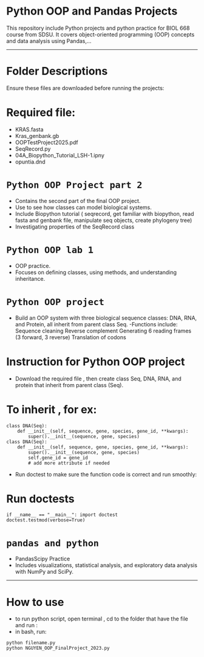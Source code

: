 # Python OOP and Pandas Projects

This repository include Python projects and python practice for BIOL 668 course from SDSU. It covers object-oriented programming (OOP) concepts and data analysis using Pandas,...

---

# Folder Descriptions
Ensure these files are downloaded before running the projects:
# Required file:
- KRAS.fasta
- Kras_genbank.gb
- OOPTestProject2025.pdf
- SeqRecord.py
- 04A_Biopython_Tutorial_LSH-1.ipny
- opuntia.dnd
  
# `Python OOP Project part 2`
- Contains the second part of the final OOP project.
- Use to see how classes can model biological systems.
- Include Biopython tutorial ( seqrecord, get familiar with biopython, read fasta and genbank file, manipulate seq objects, create phylogeny tree)
- Investigating properties of the SeqRecord class

# `Python OOP lab 1`
- OOP practice.
- Focuses on defining classes, using methods, and understanding inheritance.

# `Python OOP project`
- Build an OOP system with three biological sequence classes:
    DNA, RNA, and Protein, all inherit from parent class Seq.
-Functions include:
  Sequence cleaning
  Reverse complement
  Generating 6 reading frames (3 forward, 3 reverse)
  Translation of codons
# Instruction for Python OOP project
- Download the required file , then create class Seq, DNA, RNA, and protein that inherit from parent class (Seq).

# To inherit , for ex:
```
class DNA(Seq):
    def __init__(self, sequence, gene, species, gene_id, **kwargs):
        super().__init__(sequence, gene, species)
class DNA(Seq):
    def __init__(self, sequence, gene, species, gene_id, **kwargs):
        super().__init__(sequence, gene, species)
        self.gene_id = gene_id
        # add more attribute if needed
```
- Run doctest to make sure the function code is correct and run smoothly:
# Run doctests
``` 
if __name__ == "__main__": import doctest doctest.testmod(verbose=True)
``` 


# `pandas and python`
- PandasScipy Practice
- Includes visualizations, statistical analysis, and exploratory data analysis with NumPy and SciPy.

---
# How to use 
- to run python script, open terminal , cd to the folder that have the file and run :
- in bash, run:
```
python filename.py 
python NGUYEN_OOP_FinalProject_2023.py
```
